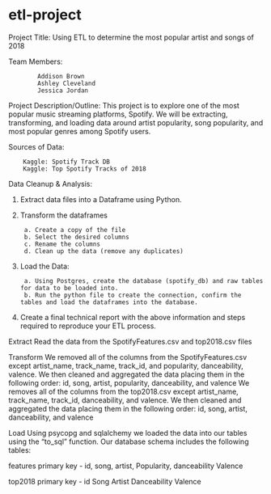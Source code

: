 # etl-project

Project Title: Using ETL to determine the most popular artist and songs of 2018
 
Team Members:

        	Addison Brown
        	Ashley Cleveland
        	Jessica Jordan
         
 
Project Description/Outline:
This project is to explore one of the most popular music streaming platforms, Spotify. We will be extracting, transforming, and loading data around artist popularity, song popularity, and most popular genres among Spotify users. 
 
 
Sources of Data: 

        Kaggle: Spotify Track DB
        Kaggle: Top Spotify Tracks of 2018


Data Cleanup & Analysis: 
1. Extract data files into a Dataframe using Python. 

2. Transform the dataframes

        a. Create a copy of the file
        b. Select the desired columns
        c. Rename the columns
        d. Clean up the data (remove any duplicates)
        
3. Load the Data: 

        a. Using Postgres, create the database (spotify_db) and raw tables for data to be loaded into.
        b. Run the python file to create the connection, confirm the tables and load the dataframes into the database.
        
4. Create a final technical report with the above information and steps required to reproduce your ETL process. 

Extract
Read the data from the SpotifyFeatures.csv and top2018.csv files

Transform
We removed all of the columns from the SpotifyFeatures.csv except artist_name, track_name, track_id, and popularity, danceability, valence. We then cleaned and aggregated the data placing them in the following order: id, song, artist, popularity, danceability, and valence
We removes all of the columns from the top2018.csv except artist_name, track_name, track_id, danceability, and valence. We then cleaned and aggregated the data placing them in the following order: id, song, artist, danceability, and valence

Load
Using psycopg and sqlalchemy we loaded the data into our tables using the “to_sql” function. Our database schema includes the following tables:


features 
primary key - id, 
song, artist, 
Popularity,
danceability
Valence



top2018 
primary key - id
Song
Artist
Danceability
Valence

